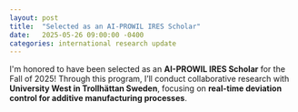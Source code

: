 ```yaml
---
layout: post
title:  "Selected as an AI-PROWIL IRES Scholar"
date:   2025-05-26 09:00:00 -0400
categories: international research update
---
```


I'm honored to have been selected as an **AI-PROWIL IRES Scholar** for the Fall of 2025! Through this program, I’ll conduct collaborative research with **University West in Trollhättan Sweden**, focusing on **real-time deviation control for additive manufacturing processes**.